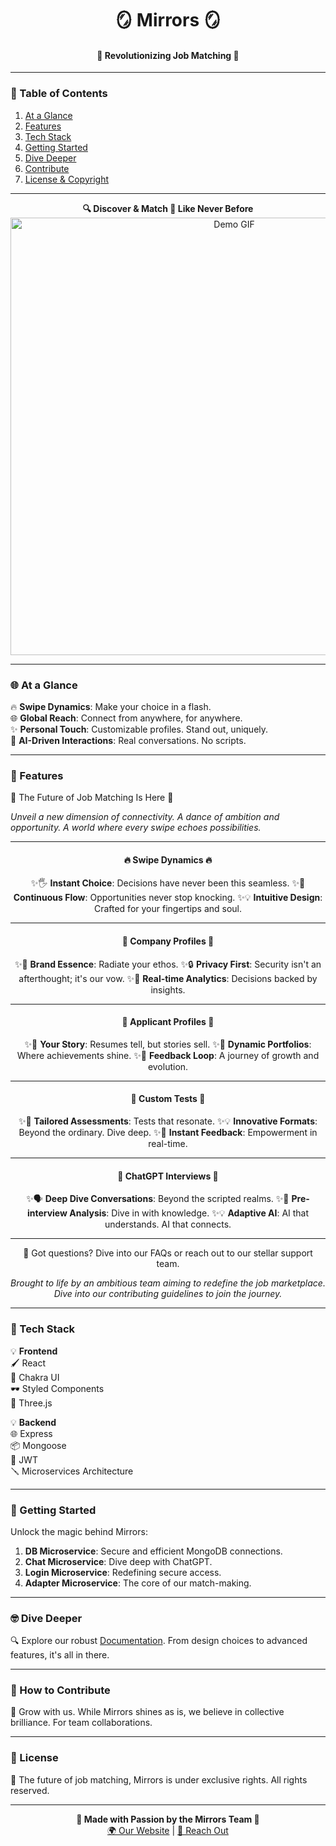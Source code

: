 <p align="center">
  <h1 align="center">🪞 Mirrors 🪞</h1>
  <h4 align="center">🚀 Revolutionizing Job Matching 🚀</h4>
</p>

---

### 🌟 Table of Contents
1. [At a Glance](#-at-a-glance)
2. [Features](#-features)
3. [Tech Stack](#-tech-stack)
4. [Getting Started](#-getting-started)
5. [Dive Deeper](#-dive-deeper)
6. [Contribute](#-how-to-contribute)
7. [License & Copyright](#-license)

---

<p align="center">
  <strong>🔍 Discover & Match 🤝 Like Never Before</strong>
  <img src="DEMO_GIF_LINK_HERE" alt="Demo GIF" width="700"/>
</p>

---

### 🌐 At a Glance

🔥 **Swipe Dynamics**: Make your choice in a flash.  
🌐 **Global Reach**: Connect from anywhere, for anywhere.  
✨ **Personal Touch**: Customizable profiles. Stand out, uniquely.  
🤖 **AI-Driven Interactions**: Real conversations. No scripts.  

---

### 🎁 Features

🚀 The Future of Job Matching Is Here 🚀

<i>Unveil a new dimension of connectivity. A dance of ambition and opportunity. A world where every swipe echoes possibilities.</i>

</div>
<hr/>
<h4 align="center">🔥 Swipe Dynamics 🔥</h4>
<div align="center">
✨🖐️ <b>Instant Choice</b>: Decisions have never been this seamless.
✨🔄 <b>Continuous Flow</b>: Opportunities never stop knocking.
✨💡 <b>Intuitive Design</b>: Crafted for your fingertips and soul.

</div>
<hr/>
<h4 align="center">💼 Company Profiles 💼</h4>
<div align="center">
✨🎨 <b>Brand Essence</b>: Radiate your ethos.
✨🔒 <b>Privacy First</b>: Security isn't an afterthought; it's our vow.
✨🚀 <b>Real-time Analytics</b>: Decisions backed by insights.

</div>
<hr/>
<h4 align="center">👤 Applicant Profiles 👤</h4>
<div align="center">
✨📖 <b>Your Story</b>: Resumes tell, but stories sell.
✨📸 <b>Dynamic Portfolios</b>: Where achievements shine.
✨💬 <b>Feedback Loop</b>: A journey of growth and evolution.

</div>
<hr/>
<h4 align="center">🧪 Custom Tests 🧪</h4>
<div align="center">
✨📝 <b>Tailored Assessments</b>: Tests that resonate.
✨💡 <b>Innovative Formats</b>: Beyond the ordinary. Dive deep.
✨🚀 <b>Instant Feedback</b>: Empowerment in real-time.

</div>
<hr/>
<h4 align="center">🤖 ChatGPT Interviews 🤖</h4>
<div align="center">
✨🗣️ <b>Deep Dive Conversations</b>: Beyond the scripted realms.
✨💼 <b>Pre-interview Analysis</b>: Dive in with knowledge.
✨💡 <b>Adaptive AI</b>: AI that understands. AI that connects.

</div>
<hr/>
<div align="center">
💬 Got questions? Dive into our FAQs or reach out to our stellar support team.

<i>Brought to life by an ambitious team aiming to redefine the job marketplace. Dive into our contributing guidelines to join the journey.</i>

</div>

---

### 🧰 Tech Stack

💡 **Frontend**  
🖌️ React  
🎨 Chakra UI  
🕶️ Styled Components  
🌌 Three.js  

💡 **Backend**  
🌐 Express  
📦 Mongoose  
🔑 JWT  
🪛 Microservices Architecture  

---

### 🚀 Getting Started

Unlock the magic behind Mirrors:

1. **DB Microservice**: Secure and efficient MongoDB connections.
2. **Chat Microservice**: Dive deep with ChatGPT.
3. **Login Microservice**: Redefining secure access.
4. **Adapter Microservice**: The core of our match-making.

---

### 🤓 Dive Deeper

🔍 Explore our robust [Documentation](DOCUMENTATION_LINK_HERE). From design choices to advanced features, it's all in there.

---

### 🤔 How to Contribute

🌱 Grow with us. While Mirrors shines as is, we believe in collective brilliance. For team collaborations.

---

### 📜 License

👑 The future of job matching, Mirrors is under exclusive rights. All rights reserved.

---

<p align="center">
  <strong>🌟 Made with Passion by the Mirrors Team 🌟</strong><br>
  <a href="YOUR_WEBSITE_LINK_HERE">🌍 Our Website</a> | 
  <a href="SUPPORT_EMAIL_LINK_HERE">📧 Reach Out</a>
</p>
